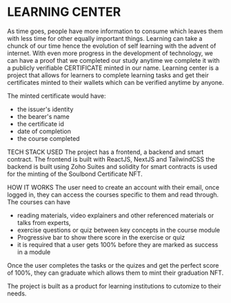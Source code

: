 # LEARNING CENTER
As time goes, people have more information to consume which leaves them with less time for other equally important things. Learning can take a chunck of our time hence the evolution of self learning with the advent of internet. With even more progress in the development of technology, we can have a proof that we completed our study anytime we complete it with a publicly verifiable CERTIFICATE minted in our name.
Learning center is a project that allows for learners to complete learning tasks and get their certificates minted to their wallets which can be verified anytime by anyone.

The minted certificate would have:
- the issuer's identity
- the bearer's name
- the certificate id
- date of completion
- the course completed

TECH STACK USED
The project has a frontend, a backend and smart contract.
The frontend is built with ReactJS, NextJS and TailwindCSS
the backend is built using Zoho Suites and solidity for smart contracts is used for the minting of the Soulbond Certificate NFT.

HOW IT WORKS
The user need to create an account with their email, once logged in, they can access the courses specific to them and read through.
The courses can have 

* reading materials, video explainers and other referenced materials or talks from experts,
* exercise questions or quiz between key concepts in the course module
* Progressive bar to show there score in the exercise or quiz
* it is required that a user gets 100% before they are marked as success in a module

Once the user completes the tasks or the quizes and get the perfect score of 100%, they can graduate which allows them to mint their graduation NFT.

The project is built as a product for learning institutions to cutomize to their needs.
